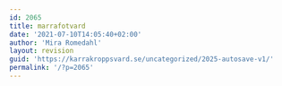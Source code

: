 ```yaml
---
id: 2065
title: marrafotvard
date: '2021-07-10T14:05:40+02:00'
author: 'Mira Romedahl'
layout: revision
guid: 'https://karrakroppsvard.se/uncategorized/2025-autosave-v1/'
permalink: '/?p=2065'
---
```



